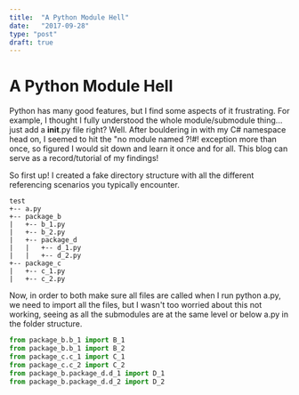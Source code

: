 ```yaml
---
title:  "A Python Module Hell"
date:   "2017-09-28"
type: "post"
draft: true
---
```


# A Python Module Hell

Python has many good features, but I find some aspects of it frustrating. For example, I thought I fully understood the whole module/submodule thing... just add a __init__.py file right? Well. After bouldering in with my C# namespace head on, I seemed to hit the "no module named ?!#! exception more than once, so figured I would sit down and learn it once and for all. This blog can serve as a record/tutorial of my findings!

So first up! I created a fake directory structure with all the different referencing scenarios you typically encounter.   

```
test
+-- a.py
+-- package_b
|   +-- b_1.py
|   +-- b_2.py
|   +-- package_d
|   |   +-- d_1.py
|   |   +-- d_2.py
+-- package_c
|   +-- c_1.py
|   +-- c_2.py
```

Now, in order to both make sure all files are called when I run python a.py, we need to import all the files, but I wasn't too worried about this not working, seeing as all the submodules are at the same level or below a.py in the folder structure. 

```python a.py
from package_b.b_1 import B_1
from package_b.b_1 import B_2
from package_c.c_1 import C_1
from package_c.c_2 import C_2
from package_b.package_d.d_1 import D_1
from package_b.package_d.d_2 import D_2
```






